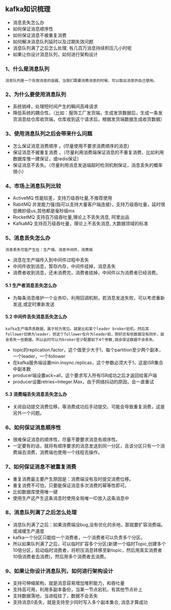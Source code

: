 
## kafka知识梳理

- 消息丢失怎么办
- 如何保证消息顺序性
- 如何保证消息不被重复消费
- 如何解决消息队列延时以及过期失效问题
- 消息队列满了之后怎么处理, 有几百万消息持续积压几小时呢
- 如果让你设计消息队列，如何进行架构设计

### 1、什么是消息队列 ###

	消息队列是一个存放消息的容器，当我们需要消费消息的时候，可以取出消息供自己使用。

### 2、为什么要使用消息队列 ###

- 系统销峰，处理短时间产生的瞬间高峰请求
- 降低系统的耦合性。（比如：服饰工厂发货端，生成发货数据后，生成一条发货消息给仓库收货端，仓库收到这个请求后，根据发货端数据生成收货数据）


### 3、使用消息队列之后会带来什么问题 ###

- 怎么保证消息消费顺序 。(尽量使用不要求消费顺序的消息) 
- 保证消息不被重复消费 。（尽量利用消费端保证消息的不重复消费，比如利用数据库惟一建保证，或redis保证）  
- 保证消息不丢失。（尽量利用消息发送端超时检测机制保证，消息丢失的概率很小）


### 4、市场上消息队列比较 ###

- ActiveMQ 性能较差，支持万级吞吐量,不推荐使用
- RabitMQ 并发能力强(指可以支持大量客户端连接)，支持万级吞吐量，延时很低微妙级us,其他都是毫秒级ms
- RocketMQ 支持百万级吞吐量,理论上不丢失消息, 阿里出品
- KafkaMQ 支持百万级吞吐量，理论上不丢失消息, 大数据领域的标准

### 5、消息丢失怎么办  ###

	消息丢失可能产生在：生产端、消息中间件、消费端
- 消息在生产端传入到中间件过程中丢失
- 中间件收到消息，暂存内存，中间件挂掉，消息丢失
- 消费者收到消息，还未消费完，消费者挂掉，中间件以为消费者已经消费。

#### 5.1 生产者消息丢失怎么办  ####

- 为每条消息维护一个业务ID，利用回调机制，若消息发送失败，可以考虑重新发送,或定时重新发送

#### 5.2 中间件丢失消息丢失怎么办  ####
	kafka生产端弄丢数据，属于较为常见。就是比如某个leader broker宕机，然后其follower切换为leader，但这个follower在升为leader前，刚好还有些数据没有同步，就会丢失一些数据。所以此时可以为broker至少配置如下4个参数,就会保证数据不会丢失。
- topic的replication.factor，这个值至少大于1，每个partition至少两个副本，一个leader，一个follower
- 在kafka服务端设置min.insync.replicas，这个参数必须大于1，这是ISR集合中副本数
- producer端设置ack=all，这个要求写入所有ISR成功之后才返回给客户端
- producer设置retries=Integer.Max，由于网络抖动的原因，会一直重试

#### 5.3 消费端丢失消息丢失怎么办  ####

- 关闭自动提交消费位移，等消费成功后手动提交。可能会导致重复消费，这是另外一个问题。

### 6、如何保证消息顺序性  ###

- 很难保证消息的顺序性，尽量不要要求消息有顺序性。
- 一定要有的话，就将有顺序要求的消息发送到同一分区，且该分区只有一个消费端去消费，消费端也使用一个线程去操作。

### 7、如何保证消息不被重复消费  ###

- 重复消费最主要产生原因是：消费端没有及时提交消费位移。
- 重复消费不可怕，只要能保证消息多次消费的幂等性即可。
- 比如数据库使用唯一键
- 使用生产这产生这条消息时使用全局唯一ID放入这条消息中

### 8、消息队列满了之后怎么处理  ###

- 消息队列满了之后：如果消费端没bug,没有优化的余地，那就要扩容消费端。或减缓生产速度
- kafka一个分区只能给一个消费者，一个消费者可以负责多个分区。
- 所以如果队列满了之后，可以临时扩容多个分区(新建一个临时Topic,创建多个10倍分区，启动临时消费者，将积压消息转移至新topic，然后用真实消费者10倍消费者去消费)，然后用多个消费者去消费。

### 9、如果让你设计消息队列，如何进行架构设计 ### 

- 支持可伸缩架构，就是消息容易增加堆积能力，和吞吐量
- 支持高可用，利用多副本备份，当某一节点宕机，有其他节点补上
- 支持数据落地，当进程挂了，数据不会丢失
- 支持消息0丢失，就是支持至少同时写入多个副本集合, 消息才算成功